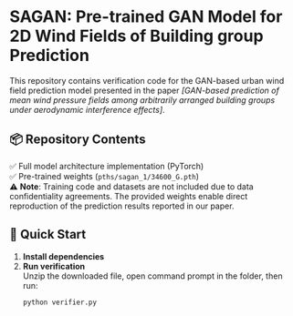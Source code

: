 # SAGAN: Pre-trained GAN Model for 2D Wind Fields of Building group Prediction

This repository contains verification code for the GAN-based urban wind field prediction model presented in the paper *[GAN-based prediction of mean wind pressure fields among arbitrarily arranged building groups under aerodynamic interference effects]*.

## 📦 Repository Contents
✅ Full model architecture implementation (PyTorch)  
✅ Pre-trained weights (`pths/sagan_1/34600_G.pth`)  
⚠️ **Note**: Training code and datasets are not included due to data confidentiality agreements. The provided weights enable direct reproduction of the prediction results reported in our paper.

## 🚀 Quick Start
1. **Install dependencies**
2. **Run verification**\
   Unzip the downloaded file, open command prompt in the folder, then run:
   ```
   python verifier.py
   ```
